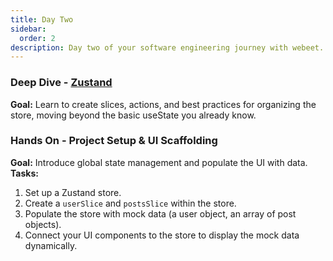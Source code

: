 ```yaml
---
title: Day Two
sidebar:
  order: 2
description: Day two of your software engineering journey with webeet.
---
```

### Deep Dive - [Zustand](https://www.totaltypescript.com/tutorials/beginners-typescript)
**Goal:** Learn to create slices, actions, and best practices for organizing the store, moving beyond the basic useState you already know.
### Hands On - Project Setup & UI Scaffolding
**Goal:** Introduce global state management and populate the UI with data.\
**Tasks:**
  1.  Set up a Zustand store.
  2.  Create a `userSlice` and `postsSlice` within the store.
  3.  Populate the store with mock data (a user object, an array of post objects).
  4.  Connect your UI components to the store to display the mock data dynamically.
